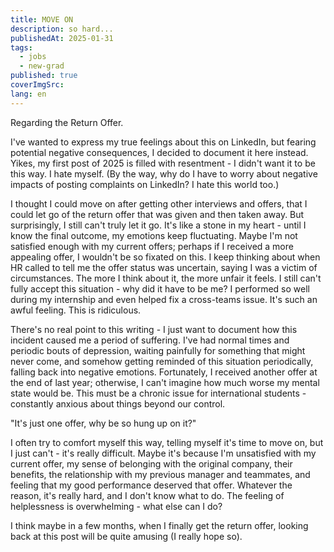 ```yaml
---
title: MOVE ON
description: so hard...
publishedAt: 2025-01-31
tags:
  - jobs
  - new-grad
published: true
coverImgSrc: 
lang: en
---
```

Regarding the Return Offer. 

I've wanted to express my true feelings about this on LinkedIn, but fearing potential negative consequences, I decided to document it here instead. Yikes, my first post of 2025 is filled with resentment - I didn't want it to be this way. I hate myself. (By the way, why do I have to worry about negative impacts of posting complaints on LinkedIn? I hate this world too.)

I thought I could move on after getting other interviews and offers, that I could let go of the return offer that was given and then taken away. But surprisingly, I still can't truly let it go. It's like a stone in my heart - until I know the final outcome, my emotions keep fluctuating. Maybe I'm not satisfied enough with my current offers; perhaps if I received a more appealing offer, I wouldn't be so fixated on this. I keep thinking about when HR called to tell me the offer status was uncertain, saying I was a victim of circumstances. The more I think about it, the more unfair it feels. I still can't fully accept this situation - why did it have to be me? I performed so well during my internship and even helped fix a cross-teams issue. It's such an awful feeling. This is ridiculous.

There's no real point to this writing - I just want to document how this incident caused me a period of suffering. I've had normal times and periodic bouts of depression, waiting painfully for something that might never come, and somehow getting reminded of this situation periodically, falling back into negative emotions. Fortunately, I received another offer at the end of last year; otherwise, I can't imagine how much worse my mental state would be. This must be a chronic issue for international students - constantly anxious about things beyond our control.

"It's just one offer, why be so hung up on it?"

I often try to comfort myself this way, telling myself it's time to move on, but I just can't - it's really difficult. Maybe it's because I'm unsatisfied with my current offer, my sense of belonging with the original company, their benefits, the relationship with my previous manager and teammates, and feeling that my good performance deserved that offer. Whatever the reason, it's really hard, and I don't know what to do. The feeling of helplessness is overwhelming - what else can I do?

I think maybe in a few months, when I finally get the return offer, looking back at this post will be quite amusing (I really hope so).